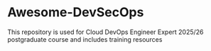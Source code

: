# Awesome-DevSecOps
This repository is used for Cloud DevOps Engineer Expert 2025/26 postgraduate course and includes training resources
